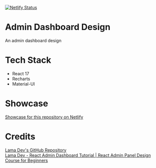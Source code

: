 [![Netlify Status](https://api.netlify.com/api/v1/badges/77f4b962-a5b5-45ba-b631-6e5d19f4910f/deploy-status)](https://app.netlify.com/sites/tender-einstein-ff7ec3/deploys)

# Admin Dashboard Design

An admin dashboard design

# Tech Stack

- React 17
- Recharts
- Material-UI

# Showcase

[Showcase for this repository on Netlify](https://week1-admin-dashboard.netlify.app)

# Credits

[Lama Dev's GitHub Repository](https://github.com/safak/youtube/tree/react-admin)  
[Lama Dev - React Admin Dashboard Tutorial | React Admin Panel Design Course for Beginners](https://youtu.be/aTPkos3LKi8)
